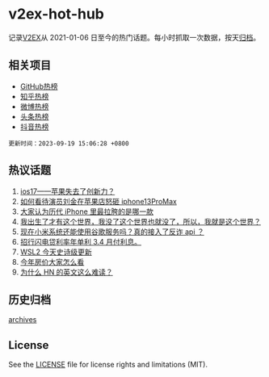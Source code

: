 # v2ex-hot-hub

 记录[V2EX](https://www.v2ex.com/)从 2021-01-06 日至今的热门话题。每小时抓取一次数据，按天[归档](archives)。
 
 ## 相关项目

- [GitHub热榜](https://github.com/lonnyzhang423/github-hot-hub)
- [知乎热榜](https://github.com/lonnyzhang423/zhihu-hot-hub)
- [微博热榜](https://github.com/lonnyzhang423/weibo-hot-hub)
- [头条热榜](https://github.com/lonnyzhang423/toutiao-hot-hub)
- [抖音热榜](https://github.com/lonnyzhang423/douyin-hot-hub)


 `更新时间：2023-09-19 15:06:28 +0800`

## 热议话题

1. [ios17——苹果失去了创新力？](https://www.v2ex.com/t/975042)
1. [如何看待演员刘金在苹果店怒砸 iphone13ProMax](https://www.v2ex.com/t/975013)
1. [大家认为历代 iPhone 里最拉胯的是哪一款](https://www.v2ex.com/t/974940)
1. [我出生了才有这个世界，我没了这个世界也就没了，所以，我就是这个世界？](https://www.v2ex.com/t/975056)
1. [现在小米系统还能使用谷歌服务吗？真的接入了反诈 api ？](https://www.v2ex.com/t/974904)
1. [招行闪电贷利率年单利 3.4 月付利息。](https://www.v2ex.com/t/975072)
1. [WSL2 今天史诗级更新](https://www.v2ex.com/t/975098)
1. [今年房价大家怎么看](https://www.v2ex.com/t/975102)
1. [为什么 HN 的英文这么难读？](https://www.v2ex.com/t/974928)

## 历史归档

[archives](archives)

## License

See the [LICENSE](LICENSE) file for license rights and limitations (MIT).
